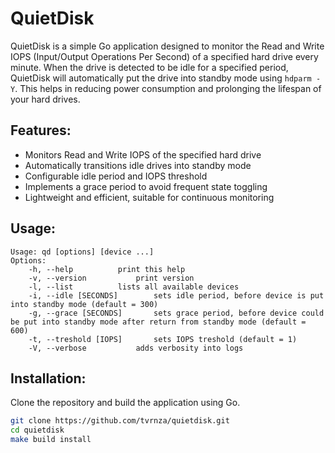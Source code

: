 # QuietDisk
QuietDisk is a simple Go application designed to monitor the Read and Write IOPS (Input/Output Operations Per Second) of a specified hard drive every minute. When the drive is detected to be idle for a specified period, QuietDisk will automatically put the drive into standby mode using `hdparm -Y`. This helps in reducing power consumption and prolonging the lifespan of your hard drives.

## Features:
- Monitors Read and Write IOPS of the specified hard drive
- Automatically transitions idle drives into standby mode
- Configurable idle period and IOPS threshold
- Implements a grace period to avoid frequent state toggling
- Lightweight and efficient, suitable for continuous monitoring

## Usage:
```
Usage: qd [options] [device ...]
Options:
	-h, --help			print this help
	-v, --version			print version
	-l, --list			lists all available devices
	-i, --idle [SECONDS]		sets idle period, before device is put into standby mode (default = 300)
	-g, --grace [SECONDS]		sets grace period, before device could be put into standby mode after return from standby mode (default = 600)
	-t, --treshold [IOPS]		sets IOPS treshold (default = 1)
	-V, --verbose			adds verbosity into logs
```

## Installation:
Clone the repository and build the application using Go.

```bash
git clone https://github.com/tvrnza/quietdisk.git
cd quietdisk
make build install
```